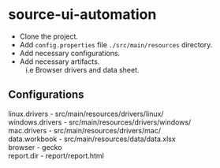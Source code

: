 # source-ui-automation

* Clone the project.
* Add `config.properties` file `./src/main/resources` directory.
* Add necessary configurations.
* Add necessary artifacts.<br>
  &nbsp;&nbsp;  i.e Browser drivers and data sheet.

## Configurations
linux.drivers - src/main/resources/drivers/linux/ <br>
   windows.drivers - src/main/resources/drivers/windows/  <br>
   mac.drivers - src/main/resources/drivers/mac/  <br>
   data.workbook - src/main/resources/data/data.xlsx <br>
   browser - gecko <br>
   report.dir - report/report.html
